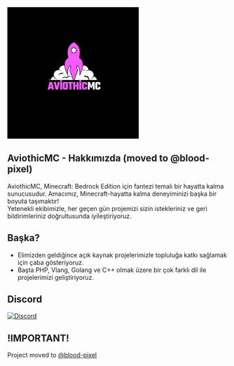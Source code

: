 <img src="https://raw.githubusercontent.com/AviothicMC/.github/main/logo-black.jpg" alt="image" width="300" height="auto">

## AviothicMC - Hakkımızda (moved to @blood-pixel)
AviothicMC, Minecraft: Bedrock Edition için fantezi temalı bir hayatta kalma sunucusudur. Amacımız, Minecraft-hayatta kalma deneyiminizi başka bir boyuta taşımaktır! <br/>
Yetenekli ekibimizle, her geçen gün projemizi sizin istekleriniz ve geri bildirimleriniz doğrultusunda iyileştiriyoruz.

## Başka?

- Elimizden geldiğince açık kaynak projelerimizle topluluğa katkı sağlamak için çaba gösteriyoruz.
- Başta PHP, Vlang, Golang ve C++ olmak üzere bir çok farklı dil ile projelerimizi geliştiriyoruz.

## Discord
<a href="https://discord.gg/beCkCt5428"><img src="https://img.shields.io/discord/1216446276070150246?label=discord&color=7289DA&logo=discord" alt="Discord" /></a>


## !IMPORTANT!
Project moved to [@blood-pixel](https://github.com/blood-pixel)
